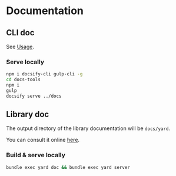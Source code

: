 # Documentation 

## CLI doc

See [Usage](pages/usage.md?id=cli).

### Serve locally

```bash
npm i docsify-cli gulp-cli -g
cd docs-tools
npm i
gulp
docsify serve ../docs
```

## Library doc

The output directory of the library documentation will be `docs/yard`.

You can consult it online [here](https://noraj.github.io/unisec/yard/).

### Build & serve locally

```bash
bundle exec yard doc && bundle exec yard server
```
